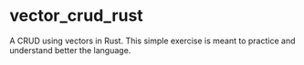 # vector_crud_rust

A CRUD using vectors in Rust.
This simple exercise is meant to practice and understand better the language.
